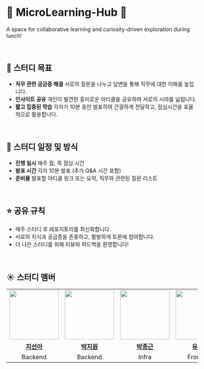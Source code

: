 # 🌟 MicroLearning-Hub 🌟
A space for collaborative learning and curiosity-driven exploration during lunch!

<br>

## 📌 **스터디 목표**
- **직무 관련 궁금증 해결** 서로의 질문을 나누고 답변을 통해 직무에 대한 이해를 높입니다.
- **인사이트 공유** 개인이 발견한 흥미로운 아티클을 공유하여 서로의 시야를 넓힙니다.
- **짧고 집중된 학습** 각자가 10분 동안 발표하여 간결하게 전달하고, 점심시간을 효율적으로 활용합니다.


<br>

## 📅 스터디 일정 및 방식
- **진행 일시** 매주 월, 목 점심 시간
- **발표 시간** 각자 10분 발표 (추가 Q&A 시간 포함)
- **준비물** 발표할 아티클 링크 또는 요약, 직무와 관련된 질문 리스트

<br>

## ⭐️ 공유 규칙
- 매주 스터디 후 레포지토리를 최신화합니다.
- 서로의 지식과 궁금증을 존중하고, 활발하게 토론에 참여합니다.
- 더 나은 스터디를 위해 리뷰와 피드백을 환영합니다!

<br>

## ☀️ 스터디 멤버
<table>
 <tr>
    <td align="center"><a href="https://github.com/suna-ji"><img src="https://avatars.githubusercontent.com/suna-ji" width="130px;" alt=""></a></td>
    <td align="center"><a href="https://github.com/since1909"><img src="https://avatars.githubusercontent.com/since1909" width="130px;" alt=""></a></td>
    <td align="center"><a href="https://github.com/jokbalkiller"><img src="https://avatars.githubusercontent.com/jokbalkiller" width="130px;" alt=""></a></td>
    <td align="center"><a href="https://github.com/yuiseo"><img src="https://avatars.githubusercontent.com/yuiseo" width="130px;" alt=""></a></td>
  </tr>
  <tr>
    <td align="center"><a href="https://github.com/suna-ji"><b>지선아</b></a></td>
    <td align="center"><a href="https://github.com/since1909"><b>박지원</b></a></td>
    <td align="center"><a href="https://github.com/jokbalkiller"><b>박종근</b></a></td>
    <td align="center"><a href="https://github.com/yuiseo"><b>유이서</b></a></td>
  </tr>
    <tr>
    <td align="center">Backend</td>
    <td align="center">Backend</td>
    <td align="center">Infra</td>
    <td align="center">Frontend</td>
  </tr>
</table>

<br>
